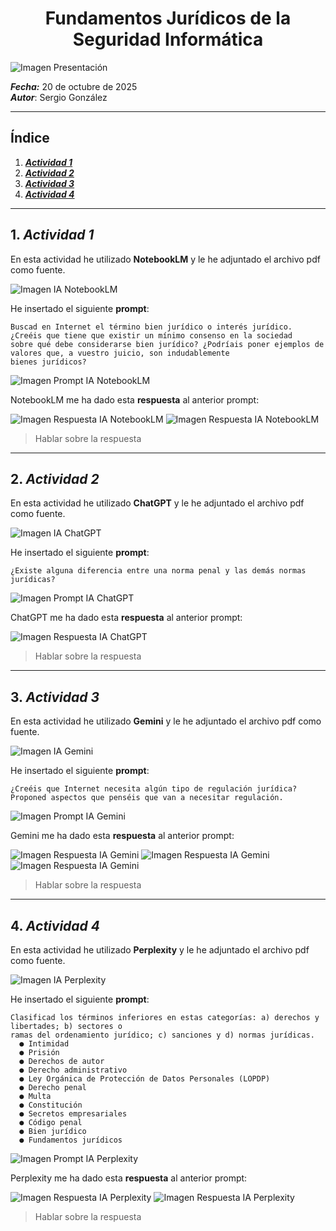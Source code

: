 <h1 align="center">Fundamentos Jurídicos de la Seguridad Informática</h1>

![Imagen Presentación](#)

***Fecha:*** 20 de octubre de 2025
<br>***Autor***: Sergio González

---

## Índice

1. ***[Actividad 1](https://github.com/sgonnor2803/25-26-Ciberseguridad-SGN/blob/master/NC/FundamentosJur%C3%ADdico.md#1-actividad-1)***
2. ***[Actividad 2](https://github.com/sgonnor2803/25-26-Ciberseguridad-SGN/blob/master/NC/FundamentosJur%C3%ADdico.md#2-actividad-2)***
3. ***[Actividad 3](https://github.com/sgonnor2803/25-26-Ciberseguridad-SGN/blob/master/NC/FundamentosJur%C3%ADdico.md#3-actividad-3)***
4. ***[Actividad 4](https://github.com/sgonnor2803/25-26-Ciberseguridad-SGN/blob/master/NC/FundamentosJur%C3%ADdico.md#4-actividad-4)***

---

## 1. ***Actividad 1***

En esta actividad he utilizado **NotebookLM** y le he adjuntado el archivo pdf como fuente.

![Imagen IA NotebookLM](https://github.com/sgonnor2803/25-26-Ciberseguridad-SGN/blob/master/NC/images/fundamentosJuridicoNotebookLM1.png)

He insertado el siguiente **prompt**:

```
Buscad en Internet el término bien jurídico o interés jurídico. ¿Creéis que tiene que existir un mínimo consenso en la sociedad
sobre qué debe considerarse bien jurídico? ¿Podríais poner ejemplos de valores que, a vuestro juicio, son indudablemente
bienes jurídicos?
```

![Imagen Prompt IA NotebookLM](https://github.com/sgonnor2803/25-26-Ciberseguridad-SGN/blob/master/NC/images/fundamentosJuridicoNotebookLM2.png)

NotebookLM me ha dado esta **respuesta** al anterior prompt:

![Imagen Respuesta IA NotebookLM](https://github.com/sgonnor2803/25-26-Ciberseguridad-SGN/blob/master/NC/images/fundamentosJuridicoNotebookLM3.png)
![Imagen Respuesta IA NotebookLM](https://github.com/sgonnor2803/25-26-Ciberseguridad-SGN/blob/master/NC/images/fundamentosJuridicoNotebookLM4.png)

> Hablar sobre la respuesta

---

## 2. ***Actividad 2***

En esta actividad he utilizado **ChatGPT** y le he adjuntado el archivo pdf como fuente.

![Imagen IA ChatGPT](https://github.com/sgonnor2803/25-26-Ciberseguridad-SGN/blob/master/NC/images/fundamentosJuridicoChatGPT1.png)

He insertado el siguiente **prompt**:

```
¿Existe alguna diferencia entre una norma penal y las demás normas jurídicas?
```

![Imagen Prompt IA ChatGPT](https://github.com/sgonnor2803/25-26-Ciberseguridad-SGN/blob/master/NC/images/fundamentosJuridicoChatGPT2.png)

ChatGPT me ha dado esta **respuesta** al anterior prompt:

![Imagen Respuesta IA ChatGPT](https://github.com/sgonnor2803/25-26-Ciberseguridad-SGN/blob/master/NC/images/fundamentosJuridicoChatGPT3.png)

> Hablar sobre la respuesta

---

## 3. ***Actividad 3***

En esta actividad he utilizado **Gemini** y le he adjuntado el archivo pdf como fuente.

![Imagen IA Gemini](https://github.com/sgonnor2803/25-26-Ciberseguridad-SGN/blob/master/NC/images/fundamentosJuridicoGemini1.png)

He insertado el siguiente **prompt**:

```
¿Creéis que Internet necesita algún tipo de regulación jurídica? Proponed aspectos que penséis que van a necesitar regulación.
```

![Imagen Prompt IA Gemini](https://github.com/sgonnor2803/25-26-Ciberseguridad-SGN/blob/master/NC/images/fundamentosJuridicoGemini2.png)

Gemini me ha dado esta **respuesta** al anterior prompt:

![Imagen Respuesta IA Gemini](https://github.com/sgonnor2803/25-26-Ciberseguridad-SGN/blob/master/NC/images/fundamentosJuridicoGemini3.png)
![Imagen Respuesta IA Gemini](https://github.com/sgonnor2803/25-26-Ciberseguridad-SGN/blob/master/NC/images/fundamentosJuridicoGemini4.png)
![Imagen Respuesta IA Gemini](https://github.com/sgonnor2803/25-26-Ciberseguridad-SGN/blob/master/NC/images/fundamentosJuridicoGemini5.png)

> Hablar sobre la respuesta

---

## 4. ***Actividad 4***

En esta actividad he utilizado **Perplexity** y le he adjuntado el archivo pdf como fuente.

![Imagen IA Perplexity](https://github.com/sgonnor2803/25-26-Ciberseguridad-SGN/blob/master/NC/images/fundamentosJuridicoPerplexity1.png)

He insertado el siguiente **prompt**:

```
Clasificad los términos inferiores en estas categorías: a) derechos y libertades; b) sectores o
ramas del ordenamiento jurídico; c) sanciones y d) normas jurídicas.
  ● Intimidad
  ● Prisión
  ● Derechos de autor
  ● Derecho administrativo
  ● Ley Orgánica de Protección de Datos Personales (LOPDP)
  ● Derecho penal
  ● Multa
  ● Constitución
  ● Secretos empresariales
  ● Código penal
  ● Bien jurídico
  ● Fundamentos jurídicos
```

![Imagen Prompt IA Perplexity](https://github.com/sgonnor2803/25-26-Ciberseguridad-SGN/blob/master/NC/images/fundamentosJuridicoPerplexity2.png)

Perplexity me ha dado esta **respuesta** al anterior prompt:

![Imagen Respuesta IA Perplexity](https://github.com/sgonnor2803/25-26-Ciberseguridad-SGN/blob/master/NC/images/fundamentosJuridicoPerplexity3.png)
![Imagen Respuesta IA Perplexity](https://github.com/sgonnor2803/25-26-Ciberseguridad-SGN/blob/master/NC/images/fundamentosJuridicoPerplexity4.png)

> Hablar sobre la respuesta
